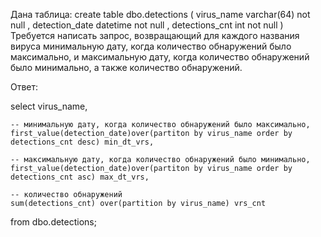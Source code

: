Дана таблица:
create table dbo.detections (
virus_name		varchar(64) 	not null
,	detection_date 		datetime	not null
,	detections_cnt		int		not null
)
Требуется написать запрос, возвращающий для каждого названия вируса минимальную дату, когда количество обнаружений было максимально, и максимальную дату, когда количество обнаружений было минимально, а также количество обнаружений.

Ответ:

select
    virus_name,
   
    -- минимальную дату, когда количество обнаружений было максимально,
    first_value(detection_date)over(partiton by virus_name order by detections_cnt desc) min_dt_vrs,
   
    -- максимальную дату, когда количество обнаружений было минимально,
    first_value(detection_date)over(partiton by virus_name order by detections_cnt asc) max_dt_vrs,  
   
    -- количество обнаружений
    sum(detections_cnt) over(partition by virus_name) vrs_cnt
from
    dbo.detections;
